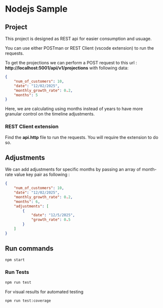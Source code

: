 # Nodejs Sample

## Project

This project is designed as REST api for easier consumption and usuage.

You can use either POSTman or REST Client (vscode extension) to run the requests.

To get the projections we can perform a POST request to this url : **http://localhost:5001/api/v1/projections**
with following data:

```json
{
	"num_of_customers": 10,
	"date": "12/02/2025",
	"monthly_growth_rate": 0.2,
	"months": 5
}
```

Here, we are calculating using months instead of years to have more granular control on the timeline adjustments.

### REST Client extension

Find the **api.http** file to run the requests.
You will require the extension to do so.

## Adjustments

We can add adjustments for specific months by passing an array of month-rate value key pair as following :

```json
{
	"num_of_customers": 10,
	"date": "12/02/2025",
	"monthly_growth_rate": 0.2,
	"months": 6,
	"adjustments": [
		{
			"date": "12/5/2025",
			"growth_rate": 0.5
		}
	]
}
```

## Run commands

```bash
npm start
```

### Run Tests

```bash
npm run test
```

For visual results for automated testing

```bash
npm run test:coverage
```
